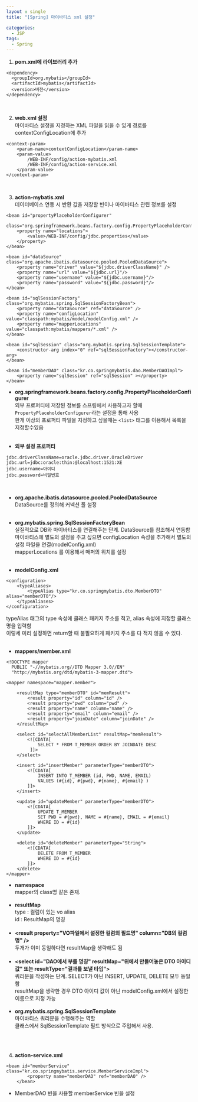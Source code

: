 ```yaml
---
layout : single
title: "[Spring] 마이바티스 xml 설정"

categories:
  - JSP
tags:
  - Spring
---
```



1. **pom.xml에 라이브러리 추가**<br>
~~~
<dependency>
  <groupId>org.mybatis</groupId>
  <artifactId>mybatis</artifactId>
  <version>버전</version>
</dependency>
~~~

<br>

2. **web.xml 설정**<br>
마이바티스 설정을 지정하는 XML 파일을 읽을 수 있게 경로를 contextConfigLocation에 추가
```
<context-param>
	<param-name>contextConfigLocation</param-name>
	<param-value>
		/WEB-INF/config/action-mybatis.xml
		/WEB-INF/config/action-service.xml
	</param-value>
</context-param>
```

<br>

3. **action-mybatis.xml**<br>
데이터베이스 연동 시 반환 값을 저장할 빈이나 마이바티스 관련 정보를 설정
```
<bean id="propertyPlaceholderConfigurer" 
				class="org.springframework.beans.factory.config.PropertyPlaceholderConfigurer">
	<property name="locations">
		<value>/WEB-INF/config/jdbc.properties</value>
	</property>
</bean>
	
<bean id="dataSource" class="org.apache.ibatis.datasource.pooled.PooledDataSource">
	<property name="driver" value="${jdbc.driverClassName}" />
	<property name="url" value="${jdbc.url}"/>
	<property name="username" value="${jdbc.username}"/>
	<property name="password" value="${jdbc.password}"/>
</bean>
	
<bean id="sqlSessionFactory" class="org.mybatis.spring.SqlSessionFactoryBean">
	<property name="dataSource" ref="dataSource" />
	<property name="configLocation" value="classpath:mybatis/model/modelConfig.xml" />
	<property name="mapperLocations" value="classpath:mybatis/mappers/*.xml" />
</bean>
	
<bean id="sqlSession" class="org.mybatis.spring.SqlSessionTemplate">
	<constructor-arg index="0" ref="sqlSessionFactory"></constructor-arg>
</bean>
	
<bean id="memberDAO" class="kr.co.springmybatis.dao.MemberDAOImpl">
	<property name="sqlSession" ref="sqlSession" ></property>
</bean>
```
 - **org.springframework.beans.factory.config.PropertyPlaceholderConfigurer**<br>외부 프로퍼티에 저장된 정보를 스프링에서 사용하고자 할때 ``PropertyPlaceholderConfigurer``라는 설정을 통해 사용<br>한개 이상의 프로퍼티 파일을 지정하고 싶을때는 ``<list>`` 태그를 이용해서 목록을 지정할수있음<br><Br>
 
 - **외부 설정 프로퍼티**<br>
~~~
jdbc.driverClassName=oracle.jdbc.driver.OracleDriver
jdbc.url=jdbc:oracle:thin:@localhost:1521:XE
jdbc.username=아이디
jdbc.password=비밀번호
~~~

<br>

- **org.apache.ibatis.datasource.pooled.PooledDataSource**<br>DataSource를 정의해 커넥션 풀 설정<br><Br>

- **org.mybatis.spring.SqlSessionFactoryBean**<br>실질적으로 DB와 마이바티스를 연결해주는 단계. DataSource를 참조해서 연동함<br>마이바티스에 별도의 설정을 주고 싶으면 configLocation 속성을 추가해서 별도의 설정 파일을 연결(modelConfig.xml)<br>mapperLocations 를 이용해서 매퍼의 위치를 설정<br><br>

- **modelConfig.xml**<br>
~~~
<configuration>
	<typeAliases>
		<typeAlias type="kr.co.springmybatis.dto.MemberDTO" alias="memberDTO"/>
	</typeAliases>
</configuration>
~~~
typeAlias 태그의 type 속성에 클래스 패키지 주소를 적고, alias 속성에 지정할 클래스 명을 입력함<br>이렇세 미리 설정하면 return할 때 불필요하게 패키지 주소를 다 적지 않을 수 있다.<br><br>

- **mappers/member.xml**<br>
~~~
<!DOCTYPE mapper
  PUBLIC "-//mybatis.org//DTD Mapper 3.0//EN"
  "http://mybatis.org/dtd/mybatis-3-mapper.dtd">
  
<mapper namespace="mapper.member">

	<resultMap type="memberDTO" id="memResult">	
		<result property="id" column="id" />
		<result property="pwd" column="pwd" />
		<result property="name" column="name" />
		<result property="email" column="email" />
		<result property="joinDate" column="joinDate" />
	</resultMap>
														
	<select id="selectAllMemberList" resultMap="memResult">
		<![CDATA[ 		
			SELECT * FROM T_MEMBER ORDER BY JOINDATE DESC
		 ]]>
	</select>
	
	<insert id="insertMember" parameterType="memberDTO">
		<![CDATA[
			INSERT INTO T_MEMBER (id, PWD, NAME, EMAIL) 
			VALUES (#{id}, #{pwd}, #{name}, #{email} )		
		]]>
	</insert>
	
	<update id="updateMember" parameterType="memberDTO">
		<![CDATA[
			UPDATE T_MEMBER 
			SET PWD = #{pwd}, NAME = #{name}, EMAIL = #{email}
			WHERE ID = #{id}			
		]]>	
	</update>
	
	<delete id="deleteMember" parameterType="String">
		<![CDATA[
			DELETE FROM T_MEMBER 
			WHERE ID = #{id}		
		]]>
	</delete>
</mapper>  
~~~
- **namespace**<br>mapper의 class명 같은 존재.<br><br>
- **resultMap**<br>type : 컬럼이 있는 vo alias<br>id : ResultMap의 명칭<br><br>
- **\<result property="VO파일에서 설정한 컬럼의 필드명" column="DB의 컬럼명" />**<br>두개가 이미 동일하다면 resultMap을 생략해도 됨<br><br>
- **\<select id="DAO에서 부를 명칭" resultMap="위에서 만들어놓은 DTO 아이디 값" 또는 resultType="결과를 보낼 타입">**<br>쿼리문을 작성하는 단계. SELECT가 아닌 INSERT, UPDATE, DELETE 모두 동일함<BR>resultMap을 생략한 경우 DTO 아이디 값이 아닌 modelConfig.xml에서 설정한 이름으로 지정 가능<br><br>
- **org.mybatis.spring.SqlSessionTemplate**<br>마이바티스 쿼리문을 수행해주는 역할<br> 클래스에서 SqlSessionTemplate 필드 방식으로 주입해서 사용.<br><br>

<br>

4. **action-service.xml**<br>
```
<bean id="memberService" class="kr.co.springmybatis.service.MemberServiceImpl">
		<property name="memberDAO" ref="memberDAO" />
	</bean>
```
 - MemberDAO 빈을 사용할 memberService 빈을 설정
 
